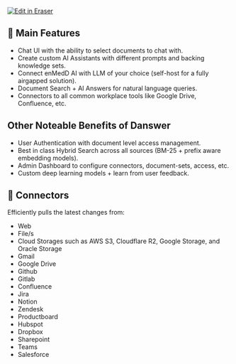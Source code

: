<p><a target="_blank" href="https://app.eraser.io/workspace/oS6ReFyPOm7rKIDYAjJY" id="edit-in-eraser-github-link"><img alt="Edit in Eraser" src="https://firebasestorage.googleapis.com/v0/b/second-petal-295822.appspot.com/o/images%2Fgithub%2FOpen%20in%20Eraser.svg?alt=media&amp;token=968381c8-a7e7-472a-8ed6-4a6626da5501"></a></p>

##    
## 💃 Main Features
- Chat UI with the ability to select documents to chat with.
- Create custom AI Assistants with different prompts and backing knowledge sets.
- Connect enMedD AI with LLM of your choice (self-host for a fully airgapped solution).
- Document Search + AI Answers for natural language queries.
- Connectors to all common workplace tools like Google Drive, Confluence, etc.
## Other Noteable Benefits of Danswer
- User Authentication with document level access management.
- Best in class Hybrid Search across all sources (BM-25 + prefix aware embedding models).
- Admin Dashboard to configure connectors, document-sets, access, etc.
- Custom deep learning models + learn from user feedback.
## 🔌 Connectors
Efficiently pulls the latest changes from:

- Web 
- File/s
- Cloud Storages such as AWS S3, Cloudflare R2, Google Storage, and Oracle Storage 
- Gmail
- Google Drive
- Github 
- Gitlab
- Confluence
- Jira
- Notion
- Zendesk
- Productboard
- Hubspot
- Dropbox
- Sharepoint
- Teams
- Salesforce




<!--- Eraser file: https://app.eraser.io/workspace/oS6ReFyPOm7rKIDYAjJY --->